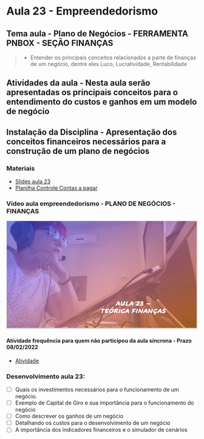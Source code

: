 # Aula 23 - Empreendedorismo
## Tema aula - Plano de Negócios - FERRAMENTA PNBOX - SEÇÃO FINANÇAS
> 
> * Entender os principais conceitos relacionados a parte de finanças de um negócio, dentre eles Luco, Lucratividade, Rentabilidade

## Atividades da aula - Nesta aula serão apresentadas os principais conceitos para o entendimento do custos e ganhos em um modelo de negócio

## Instalação da Disciplina - Apresentação dos conceitos financeiros necessários para a construção de um plano de negócios

### Materiais

- [Slides aula 23](aula_23_pnbox_financas.pdf)
- [Planilha Controle Contas a pagar](controle_contas.xlsx)

### Vídeo aula empreendedorismo -  PLANO DE NEGÓCIOS - FINANÇAS

[![Aula - TEORICA FINANCAS](capa_aula23.png)](https://youtu.be/f1RRfJceR4o)

####  Atividade frequência para quem não participou da aula síncrona - Prazo 08/02/2022

- [Atividade](https://forms.gle/P5fsqnprkDLLBid89)

### Desenvolvimento aula 23: 

- [ ] Quais os investimentos necessários para o funcionamento de um negócio.
- [ ] Exemplo de Capital de Giro e sua importância para o funcionamento do negócio
- [ ] Como descrever os ganhos de um negócio
- [ ] Detalhando os custos para o desenvolvimento de um negócio
- [ ] A importância dos indicadores financeiros e o simulador de cenários
